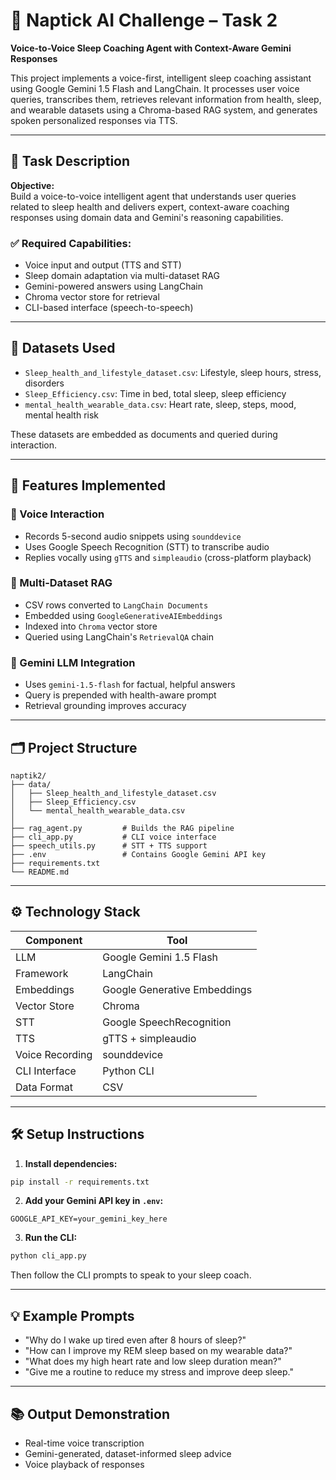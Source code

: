 
# 🧠 Naptick AI Challenge – Task 2  
**Voice-to-Voice Sleep Coaching Agent with Context-Aware Gemini Responses**

This project implements a voice-first, intelligent sleep coaching assistant using Google Gemini 1.5 Flash and LangChain. It processes user voice queries, transcribes them, retrieves relevant information from health, sleep, and wearable datasets using a Chroma-based RAG system, and generates spoken personalized responses via TTS.

---

## 🎯 Task Description

**Objective:**  
Build a voice-to-voice intelligent agent that understands user queries related to sleep health and delivers expert, context-aware coaching responses using domain data and Gemini's reasoning capabilities.

### ✅ Required Capabilities:
- Voice input and output (TTS and STT)
- Sleep domain adaptation via multi-dataset RAG
- Gemini-powered answers using LangChain
- Chroma vector store for retrieval
- CLI-based interface (speech-to-speech)

---

## 🧩 Datasets Used

- `Sleep_health_and_lifestyle_dataset.csv`: Lifestyle, sleep hours, stress, disorders
- `Sleep_Efficiency.csv`: Time in bed, total sleep, sleep efficiency
- `mental_health_wearable_data.csv`: Heart rate, sleep, steps, mood, mental health risk

These datasets are embedded as documents and queried during interaction.

---

## 🔧 Features Implemented

### 🎤 Voice Interaction
- Records 5-second audio snippets using `sounddevice`
- Uses Google Speech Recognition (STT) to transcribe audio
- Replies vocally using `gTTS` and `simpleaudio` (cross-platform playback)

### 📁 Multi-Dataset RAG
- CSV rows converted to `LangChain Documents`
- Embedded using `GoogleGenerativeAIEmbeddings`
- Indexed into `Chroma` vector store
- Queried using LangChain's `RetrievalQA` chain

### 🤖 Gemini LLM Integration
- Uses `gemini-1.5-flash` for factual, helpful answers
- Query is prepended with health-aware prompt
- Retrieval grounding improves accuracy

---

## 🗂 Project Structure

```
naptik2/
├── data/
│   ├── Sleep_health_and_lifestyle_dataset.csv
│   ├── Sleep_Efficiency.csv
│   └── mental_health_wearable_data.csv
│
├── rag_agent.py         # Builds the RAG pipeline
├── cli_app.py           # CLI voice interface
├── speech_utils.py      # STT + TTS support
├── .env                 # Contains Google Gemini API key
├── requirements.txt
└── README.md
```

---

## ⚙️ Technology Stack

| Component         | Tool                         |
|-------------------|------------------------------|
| LLM               | Google Gemini 1.5 Flash      |
| Framework         | LangChain                    |
| Embeddings        | Google Generative Embeddings |
| Vector Store      | Chroma                       |
| STT               | Google SpeechRecognition     |
| TTS               | gTTS + simpleaudio           |
| Voice Recording   | sounddevice                  |
| CLI Interface     | Python CLI                   |
| Data Format       | CSV                          |

---

## 🛠 Setup Instructions

1. **Install dependencies:**

```bash
pip install -r requirements.txt
```

2. **Add your Gemini API key in `.env`:**

```env
GOOGLE_API_KEY=your_gemini_key_here
```

3. **Run the CLI:**

```bash
python cli_app.py
```

Then follow the CLI prompts to speak to your sleep coach.

---

## 💡 Example Prompts

- "Why do I wake up tired even after 8 hours of sleep?"
- "How can I improve my REM sleep based on my wearable data?"
- "What does my high heart rate and low sleep duration mean?"
- "Give me a routine to reduce my stress and improve deep sleep."

---

## 📚 Output Demonstration

- Real-time voice transcription
- Gemini-generated, dataset-informed sleep advice
- Voice playback of responses

